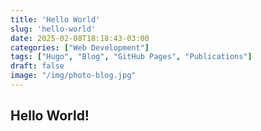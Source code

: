 ```yaml
---
title: 'Hello World'
slug: 'hello-world'
date: 2025-02-08T18:18:43-03:00
categories: ["Web Development"]
tags: ["Hugo", "Blog", "GitHub Pages", "Publications"]
draft: false
image: "/img/photo-blog.jpg"
---
```

## Hello World!